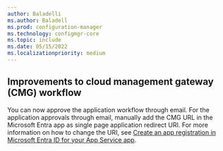 ```yaml
---
author: Baladelli
ms.author: Baladell
ms.prod: configuration-manager
ms.technology: configmgr-core
ms.topic: include
ms.date: 05/15/2022
ms.localizationpriority: medium
---
```


## <a name="bkmk_cmg"></a>  Improvements to cloud management gateway (CMG) workflow
<!--13351390#-->

You can now approve the application workflow through email. For the application approvals through email, manually add the CMG URL in the Microsoft Entra app as single page application redirect URI. For more information on how to change the URI, see [Create an app registration in Microsoft Entra ID for your App Service app](/azure/app-service/configure-authentication-provider-aad).

